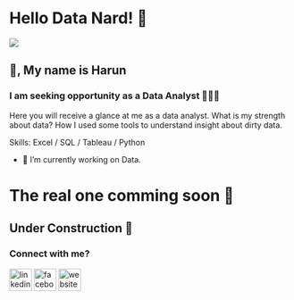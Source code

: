 # Hello Data Nard! 🔰
<img src="https://dataclaritycorp.com/wp-content/uploads/2020/05/1_Data-Analyst-Workflow.png" atl="banner that says Harun is a Data Analyst">

## 👋, My name is Harun 

### I am seeking opportunity as a Data Analyst 👩🏾‍💻



Here you will receive a glance at me as a data analyst. What is my strength about data? How I used some tools to understand insight about dirty data. 

Skills: Excel / SQL / Tableau / Python

- 🔭 I’m currently working on Data.

# The real one comming soon 🔰

## Under Construction 👷 
### Connect with me?
[<img src='https://cdn.jsdelivr.net/npm/simple-icons@3.0.1/icons/linkedin.svg' alt='linkedin' height='40'>](https://www.linkedin.com/in/voiceharun/)  [<img src='https://cdn.jsdelivr.net/npm/simple-icons@3.0.1/icons/facebook.svg' alt='facebook' height='40'>](https://www.facebook.com/voiceharun)  [<img src='https://cdn.jsdelivr.net/npm/simple-icons@3.0.1/icons/icloud.svg' alt='website' height='40'>](analystharun.com)  
